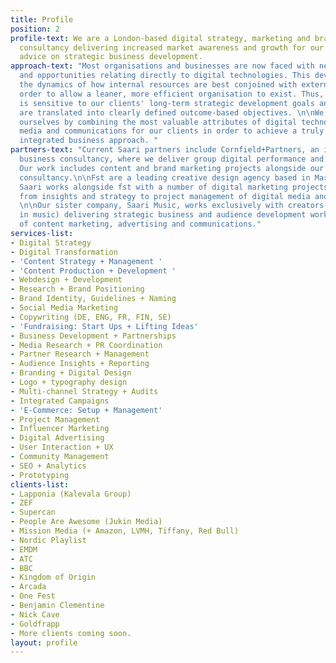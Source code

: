 ```yaml
---
title: Profile
position: 2
profile-text: We are a London-based digital strategy, marketing and brand development
  consultancy delivering increased market awareness and growth for our clients alongside
  advice on strategic business development.
approach-text: "Most organisations and businesses are now faced with new challenges
  and opportunities relating directly to digital technologies. This development alters
  the dynamics of how internal resources are best conjoined with external teams in
  order to allow a leaner, more efficient organisation to exist. Thus, our approach
  is sensitive to our clients' long-term strategic development goals and our ideas
  are translated into clearly defined outcome-based objectives. \n\nWe distinguish
  ourselves by combining the most valuable attributes of digital technologies, platforms,
  media and communications for our clients in order to achieve a truly modern and
  integrated business approach. "
partners-text: "Current Saari partners include Cornfield+Partners, an international
  business consultancy, where we deliver group digital performance and strategic marketing.
  Our work includes content and brand marketing projects alongside our strategic digital
  consultancy.\n\nFst are a leading creative design agency based in Marlow, Oxfordshire.
  Saari works alongside fst with a number of digital marketing projects that span
  from insights and strategy to project management of digital media and content marketing.
  \n\nOur sister company, Saari Music, works exclusively with creators (primarily
  in music) delivering strategic business and audience development work in the areas
  of content marketing, advertising and communications."
services-list:
- Digital Strategy
- Digital Transformation
- 'Content Strategy + Management '
- 'Content Production + Development '
- Webdesign + Development
- Research + Brand Positioning
- Brand Identity, Guidelines + Naming
- Social Media Marketing
- Copywriting (DE, ENG, FR, FIN, SE)
- 'Fundraising: Start Ups + Lifting Ideas'
- Business Development + Partnerships
- Media Research + PR Coordination
- Partner Research + Management
- Audience Insights + Reporting
- Branding + Digital Design
- Logo + typography design
- Multi-channel Strategy + Audits
- Integrated Campaigns
- 'E-Commerce: Setup + Management'
- Project Management
- Influencer Marketing
- Digital Advertising
- User Interaction + UX
- Community Management
- SEO + Analytics
- Prototyping
clients-list:
- Lapponia (Kalevala Group)
- ZEF
- Supercan
- People Are Awesome (Jukin Media)
- Mission Media (+ Amazon, LVMH, Tiffany, Red Bull)
- Nordic Playlist
- EMDM
- ATC
- BBC
- Kingdom of Origin
- Arcada
- One Fest
- Benjamin Clementine
- Nick Cave
- Goldfrapp
- More clients coming soon.
layout: profile
---
```


